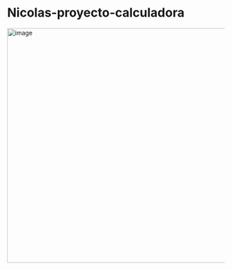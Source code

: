 # Nicolas-proyecto-calculadora
<img width="800" height="542" alt="image" src="https://github.com/user-attachments/assets/47ee96f2-a79f-4c51-a4be-86632f3eeb7d" />
